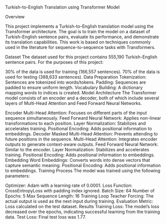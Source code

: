 Turkish-to-English Translation using Transformer Model

Overview

This project implements a Turkish-to-English translation model using the Transformer architecture. The goal is to train the model on a dataset of Turkish-English sentence pairs, evaluate its performance, and demonstrate its translation capabilities. This work is based on techniques commonly used in the literature for sequence-to-sequence tasks with Transformers.

Dataset
The dataset used for this project contains 555,190 Turkish-English sentence pairs. For the purposes of this project:

30% of the data is used for training (166,557 sentences).
70% of the data is used for testing (388,633 sentences).
Data Preparation
Tokenization: Sentences are tokenized into words/tokens.
Padding: Sequences are padded to ensure uniform length.
Vocabulary Building: A dictionary mapping words to indices is created.
Model Architecture
The Transformer model consists of an encoder and a decoder, both of which include several layers of Multi-Head Attention and Feed Forward Neural Networks.

Encoder
Multi-Head Attention: Focuses on different parts of the input sequence simultaneously.
Feed Forward Neural Network: Applies non-linear transformations to each position.
Layer Normalization: Stabilizes and accelerates training.
Positional Encoding: Adds positional information to embeddings.
Decoder
Masked Multi-Head Attention: Prevents attending to future positions in the sequence.
Multi-Head Attention: Integrates encoder outputs to generate context-aware outputs.
Feed Forward Neural Network: Similar to the encoder.
Layer Normalization: Stabilizes and accelerates training.
Positional Encoding: Adds positional information to embeddings.
Embedding
Word Embeddings: Converts words into dense vectors that capture semantic meaning.
Positional Encoding: Adds positional information to embeddings.
Training Process
The model was trained using the following parameters:

Optimizer: Adam with a learning rate of 0.0001.
Loss Function: CrossEntropyLoss with padding index ignored.
Batch Size: 64
Number of Epochs: 5
Max Sequence Length: 16
Training Loop
Teacher Forcing: The actual output is used as the next input during training.
Evaluation Metric: Loss calculated on the test dataset.
Results
Training Loss: The model’s loss decreased over the epochs, indicating successful learning from the training data.
Test Loss: Final test loss was 1.77.
